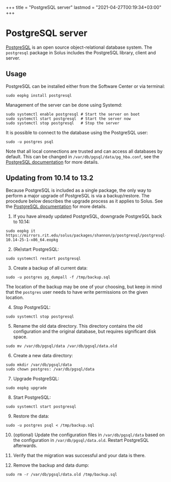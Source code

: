 +++
title = "PostgreSQL server"
lastmod = "2021-04-27T00:19:34+03:00"
+++

# PostgreSQL server

[PostgreSQL](https://www.postgresql.org/) is an open source object-relational database system. The `postgresql` package in Solus includes the PostgreSQL library, client and server.

## Usage

PostgreSQL can be installed either from the Software Center or via terminal:

```
sudo eopkg install postgresql
```

Management of the server can be done using Systemd:

```
sudo systemctl enable postgresql # Start the server on boot
sudo systemctl start postgresql  # Start the server now
sudo systemctl stop postgresql   # Stop the server
```

It is possible to connect to the database using the PostgreSQL user:

```
sudo -u postgres psql
```

Note that all local connections are trusted and can access all databases by default. This can be changed in `/var/db/pgsql/data/pg_hba.conf`, see the [PostgreSQL documentation](https://www.postgresql.org/docs/13/auth-pg-hba-conf.html) for more details.

## Updating from 10.14 to 13.2

Because PostgreSQL is included as a single package, the only way to perform a major upgrade of PostgreSQL is via a backup/restore. The procedure below describes the upgrade process as it applies to Solus. See the [PostgreSQL documentation](https://www.postgresql.org/docs/13/upgrading.html#UPGRADING-VIA-PGDUMPALL) for more details.

01. If you have already updated PostgreSQL, downgrade PostgreSQL back to 10.14:

```
sudo eopkg it https://mirrors.rit.edu/solus/packages/shannon/p/postgresql/postgresql-10.14-25-1-x86_64.eopkg
```

02. (Re)start PostgreSQL:

```
sudo systemctl restart postgresql
```

03. Create a backup of all current data:

```
sudo -u postgres pg_dumpall -f /tmp/backup.sql
```

The location of the backup may be one of your choosing, but keep in mind that the `postgres` user needs to have write permissions on the given location.

04. Stop PostgreSQL:

```
sudo systemctl stop postgresql
```

05. Rename the old data directory. This directory contains the old configuration and the original database, but requires significant disk space.

```
sudo mv /var/db/pgsql/data /var/db/pgsql/data.old
```

06. Create a new data directory:

```
sudo mkdir /var/db/pgsql/data
sudo chown postgres: /var/db/pgsql/data
```

07. Upgrade PostgreSQL:

```
sudo eopkg upgrade
```

08. Start PostgreSQL:

```
sudo systemctl start postgresql
```

09. Restore the data:

```
sudo -u postgres psql < /tmp/backup.sql
```

10. (optional) Update the configuration files in `/var/db/pgsql/data` based on the configuration in `/var/db/pgsql/data.old`. Restart PostgreSQL afterwards.

11. Verify that the migration was successful and your data is there.

12. Remove the backup and data dump:

```
sudo rm -r /var/db/pgsql/data.old /tmp/backup.sql
```
